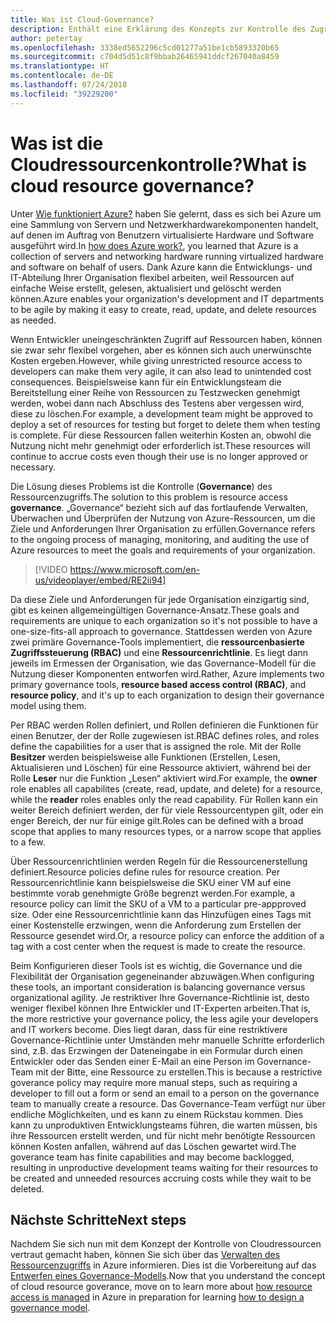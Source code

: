 ```yaml
---
title: Was ist Cloud-Governance?
description: Enthält eine Erklärung des Konzepts zur Kontrolle des Zugriffs auf Ressourcen in Azure.
author: petertay
ms.openlocfilehash: 3338ed5652296c5cd01277a51be1cb5893320b65
ms.sourcegitcommit: c704d5d51c8f9bbab26465941ddcf267040a8459
ms.translationtype: HT
ms.contentlocale: de-DE
ms.lasthandoff: 07/24/2018
ms.locfileid: "39229200"
---
```

# <a name="what-is-cloud-resource-governance"></a><span data-ttu-id="f3bf5-103">Was ist die Cloudressourcenkontrolle?</span><span class="sxs-lookup"><span data-stu-id="f3bf5-103">What is cloud resource governance?</span></span>

<span data-ttu-id="f3bf5-104">Unter [Wie funktioniert Azure?](azure-explainer.md) haben Sie gelernt, dass es sich bei Azure um eine Sammlung von Servern und Netzwerkhardwarekomponenten handelt, auf denen im Auftrag von Benutzern virtualisierte Hardware und Software ausgeführt wird.</span><span class="sxs-lookup"><span data-stu-id="f3bf5-104">In [how does Azure work?](azure-explainer.md), you learned that Azure is a collection of servers and networking hardware running virtualized hardware and software on behalf of users.</span></span> <span data-ttu-id="f3bf5-105">Dank Azure kann die Entwicklungs- und IT-Abteilung Ihrer Organisation flexibel arbeiten, weil Ressourcen auf einfache Weise erstellt, gelesen, aktualisiert und gelöscht werden können.</span><span class="sxs-lookup"><span data-stu-id="f3bf5-105">Azure enables your organization's development and IT departments to be agile by making it easy to create, read, update, and delete resources as needed.</span></span>

<span data-ttu-id="f3bf5-106">Wenn Entwickler uneingeschränkten Zugriff auf Ressourcen haben, können sie zwar sehr flexibel vorgehen, aber es können sich auch unerwünschte Kosten ergeben.</span><span class="sxs-lookup"><span data-stu-id="f3bf5-106">However, while giving unrestricted resource access to developers can make them very agile, it can also lead to unintended cost consequences.</span></span> <span data-ttu-id="f3bf5-107">Beispielsweise kann für ein Entwicklungsteam die Bereitstellung einer Reihe von Ressourcen zu Testzwecken genehmigt werden, wobei dann nach Abschluss des Testens aber vergessen wird, diese zu löschen.</span><span class="sxs-lookup"><span data-stu-id="f3bf5-107">For example, a development team might be approved to deploy a set of resources for testing but forget to delete them when testing is complete.</span></span> <span data-ttu-id="f3bf5-108">Für diese Ressourcen fallen weiterhin Kosten an, obwohl die Nutzung nicht mehr genehmigt oder erforderlich ist.</span><span class="sxs-lookup"><span data-stu-id="f3bf5-108">These resources will continue to accrue costs even though their use is no longer approved or necessary.</span></span> 

<span data-ttu-id="f3bf5-109">Die Lösung dieses Problems ist die Kontrolle (**Governance**) des Ressourcenzugriffs.</span><span class="sxs-lookup"><span data-stu-id="f3bf5-109">The solution to this problem is resource access **governance**.</span></span> <span data-ttu-id="f3bf5-110">„Governance“ bezieht sich auf das fortlaufende Verwalten, Überwachen und Überprüfen der Nutzung von Azure-Ressourcen, um die Ziele und Anforderungen Ihrer Organisation zu erfüllen.</span><span class="sxs-lookup"><span data-stu-id="f3bf5-110">Governance refers to the ongoing process of managing, monitoring, and auditing the use of Azure resources to meet the goals and requirements of your organization.</span></span> 

> [!VIDEO https://www.microsoft.com/en-us/videoplayer/embed/RE2ii94] 

<span data-ttu-id="f3bf5-111">Da diese Ziele und Anforderungen für jede Organisation einzigartig sind, gibt es keinen allgemeingültigen Governance-Ansatz.</span><span class="sxs-lookup"><span data-stu-id="f3bf5-111">These goals and requirements are unique to each organization so it's not possible to have a one-size-fits-all approach to governance.</span></span> <span data-ttu-id="f3bf5-112">Stattdessen werden von Azure zwei primäre Governance-Tools implementiert, die **ressourcenbasierte Zugriffssteuerung (RBAC)** und eine **Ressourcenrichtlinie**. Es liegt dann jeweils im Ermessen der Organisation, wie das Governance-Modell für die Nutzung dieser Komponenten entworfen wird.</span><span class="sxs-lookup"><span data-stu-id="f3bf5-112">Rather, Azure implements two primary governance tools, **resource based access control (RBAC)**, and **resource policy**, and it's up to each organization to design their governance model using them.</span></span>

<span data-ttu-id="f3bf5-113">Per RBAC werden Rollen definiert, und Rollen definieren die Funktionen für einen Benutzer, der der Rolle zugewiesen ist.</span><span class="sxs-lookup"><span data-stu-id="f3bf5-113">RBAC defines roles, and roles define the capabilities for a user that is assigned the role.</span></span> <span data-ttu-id="f3bf5-114">Mit der Rolle **Besitzer** werden beispielsweise alle Funktionen (Erstellen, Lesen, Aktualisieren und Löschen) für eine Ressource aktiviert, während bei der Rolle **Leser** nur die Funktion „Lesen“ aktiviert wird.</span><span class="sxs-lookup"><span data-stu-id="f3bf5-114">For example, the **owner** role enables all capabilites (create, read, update, and delete) for a resource, while the  **reader** roles enables only the read capability.</span></span> <span data-ttu-id="f3bf5-115">Für Rollen kann ein weiter Bereich definiert werden, der für viele Ressourcentypen gilt, oder ein enger Bereich, der nur für einige gilt.</span><span class="sxs-lookup"><span data-stu-id="f3bf5-115">Roles can be defined with a broad scope that applies to many resources types, or a narrow scope that applies to a few.</span></span> 

<span data-ttu-id="f3bf5-116">Über Ressourcenrichtlinien werden Regeln für die Ressourcenerstellung definiert.</span><span class="sxs-lookup"><span data-stu-id="f3bf5-116">Resource policies define rules for resource creation.</span></span> <span data-ttu-id="f3bf5-117">Per Ressourcenrichtlinie kann beispielsweise die SKU einer VM auf eine bestimmte vorab genehmigte Größe begrenzt werden.</span><span class="sxs-lookup"><span data-stu-id="f3bf5-117">For example, a resource policy can limit the SKU of a VM to a particular pre-appproved size.</span></span> <span data-ttu-id="f3bf5-118">Oder eine Ressourcenrichtlinie kann das Hinzufügen eines Tags mit einer Kostenstelle erzwingen, wenn die Anforderung zum Erstellen der Ressource gesendet wird.</span><span class="sxs-lookup"><span data-stu-id="f3bf5-118">Or, a resource policy can enforce the addition of a tag with a cost center when the request is made to create the resource.</span></span> 

<span data-ttu-id="f3bf5-119">Beim Konfigurieren dieser Tools ist es wichtig, die Governance und die Flexibilität der Organisation gegeneinander abzuwägen.</span><span class="sxs-lookup"><span data-stu-id="f3bf5-119">When configuring these tools, an important consideration is balancing governance versus organizational agility.</span></span> <span data-ttu-id="f3bf5-120">Je restriktiver Ihre Governance-Richtlinie ist, desto weniger flexibel können Ihre Entwickler und IT-Experten arbeiten.</span><span class="sxs-lookup"><span data-stu-id="f3bf5-120">That is, the more restrictive your governance policy, the less agile your developers and IT workers become.</span></span> <span data-ttu-id="f3bf5-121">Dies liegt daran, dass für eine restriktivere Governance-Richtlinie unter Umständen mehr manuelle Schritte erforderlich sind, z.B. das Erzwingen der Dateneingabe in ein Formular durch einen Entwickler oder das Senden einer E-Mail an eine Person im Governance-Team mit der Bitte, eine Ressource zu erstellen.</span><span class="sxs-lookup"><span data-stu-id="f3bf5-121">This is because a restrictive goverance policy may require more manual steps, such as requiring a developer to fill out a form or send an email to a person on the governance team to manually create a resource.</span></span> <span data-ttu-id="f3bf5-122">Das Governance-Team verfügt nur über endliche Möglichkeiten, und es kann zu einem Rückstau kommen. Dies kann zu unproduktiven Entwicklungsteams führen, die warten müssen, bis ihre Ressourcen erstellt werden, und für nicht mehr benötigte Ressourcen können Kosten anfallen, während auf das Löschen gewartet wird.</span><span class="sxs-lookup"><span data-stu-id="f3bf5-122">The goverance team has finite capabilities and may become backlogged, resulting in unproductive development teams waiting for their resources to be created and unneeded resources accruing costs while they wait to be deleted.</span></span>

## <a name="next-steps"></a><span data-ttu-id="f3bf5-123">Nächste Schritte</span><span class="sxs-lookup"><span data-stu-id="f3bf5-123">Next steps</span></span>

<span data-ttu-id="f3bf5-124">Nachdem Sie sich nun mit dem Konzept der Kontrolle von Cloudressourcen vertraut gemacht haben, können Sie sich über das [Verwalten des Ressourcenzugriffs](azure-resource-access.md) in Azure informieren. Dies ist die Vorbereitung auf das [Entwerfen eines Governance-Modells](governance-how-to.md).</span><span class="sxs-lookup"><span data-stu-id="f3bf5-124">Now that you understand the concept of cloud resource goverance, move on to learn more about [how resource access is managed](azure-resource-access.md) in Azure in preparation for learning [how to design a governance model](governance-how-to.md).</span></span>